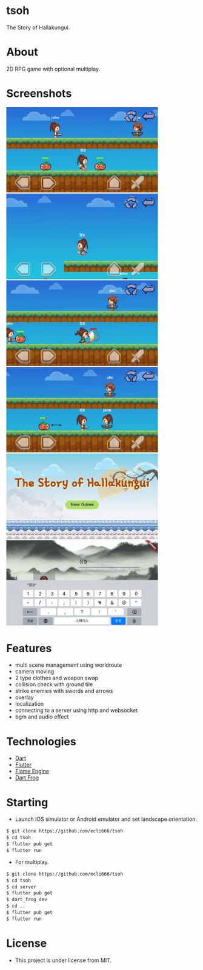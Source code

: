 # tsoh

The Story of Hallakungui.

# About

2D RPG game with optional multiplay.

# Screenshots

<img src="./.github/screenshot_2.png" width="400"/>
<img src="./.github/screenshot_5.png" width="400"/>
<img src="./.github/screenshot_3.png" width="400"/>
<img src="./.github/screenshot_4.png" width="400"/>
<img src="./.github/screenshot_0.png" width="400"/>
<img src="./.github/screenshot_1.png" width="400"/>

# Features

- multi scene management using worldroute
- camera moving
- 2 type clothes and weapon swap
- collision check with ground tile
- strike enemies with swords and arrows
- overlay
- localization
- connecting to a server using http and websocket
- bgm and audio effect

# Technologies

- [Dart](https://dart.dev/)
- [Flutter](https://flutter.dev/)
- [Flame Engine](https://flame-engine.org/)
- [Dart Frog](https://dartfrog.vgv.dev/)

# Starting

- Launch iOS simulator or Android emulator and set landscape orientation.
```bash
$ git clone https://github.com/ecli666/tsoh
$ cd tsoh
$ flutter pub get
$ flutter run
```
- For multiplay.
```bash
$ git clone https://github.com/ecli666/tsoh
$ cd tsoh
$ cd server
$ flutter pub get
$ dart_frog dev
$ cd ..
$ flutter pub get
$ flutter run
```

# License

- This project is under license from MIT.
